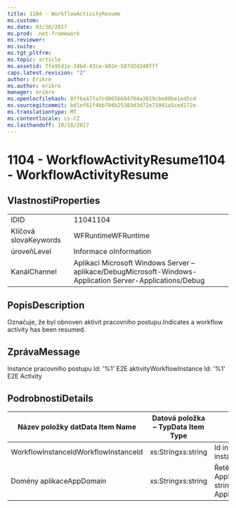 ```yaml
---
title: 1104 - WorkflowActivityResume
ms.custom: 
ms.date: 03/30/2017
ms.prod: .net-framework
ms.reviewer: 
ms.suite: 
ms.tgt_pltfrm: 
ms.topic: article
ms.assetid: 7fe95d1e-34bd-43ca-b92e-587d2d248fff
caps.latest.revision: "2"
author: Erikre
ms.author: erikre
manager: erikre
ms.openlocfilehash: 8ffba47fa7cd865b604704a3819cbe89be1ed5cd
ms.sourcegitcommit: bd1ef61f4bb794b25383d3d72e71041a5ced172e
ms.translationtype: MT
ms.contentlocale: cs-CZ
ms.lasthandoff: 10/18/2017
---
```

# <a name="1104---workflowactivityresume"></a><span data-ttu-id="d9c84-102">1104 - WorkflowActivityResume</span><span class="sxs-lookup"><span data-stu-id="d9c84-102">1104 - WorkflowActivityResume</span></span>
## <a name="properties"></a><span data-ttu-id="d9c84-103">Vlastnosti</span><span class="sxs-lookup"><span data-stu-id="d9c84-103">Properties</span></span>  
  
|||  
|-|-|  
|<span data-ttu-id="d9c84-104">ID</span><span class="sxs-lookup"><span data-stu-id="d9c84-104">ID</span></span>|<span data-ttu-id="d9c84-105">1104</span><span class="sxs-lookup"><span data-stu-id="d9c84-105">1104</span></span>|  
|<span data-ttu-id="d9c84-106">Klíčová slova</span><span class="sxs-lookup"><span data-stu-id="d9c84-106">Keywords</span></span>|<span data-ttu-id="d9c84-107">WFRuntime</span><span class="sxs-lookup"><span data-stu-id="d9c84-107">WFRuntime</span></span>|  
|<span data-ttu-id="d9c84-108">úroveň</span><span class="sxs-lookup"><span data-stu-id="d9c84-108">Level</span></span>|<span data-ttu-id="d9c84-109">Informace o</span><span class="sxs-lookup"><span data-stu-id="d9c84-109">Information</span></span>|  
|<span data-ttu-id="d9c84-110">Kanál</span><span class="sxs-lookup"><span data-stu-id="d9c84-110">Channel</span></span>|<span data-ttu-id="d9c84-111">Aplikaci Microsoft Windows Server – aplikace/Debug</span><span class="sxs-lookup"><span data-stu-id="d9c84-111">Microsoft-Windows-Application Server-Applications/Debug</span></span>|  
  
## <a name="description"></a><span data-ttu-id="d9c84-112">Popis</span><span class="sxs-lookup"><span data-stu-id="d9c84-112">Description</span></span>  
 <span data-ttu-id="d9c84-113">Označuje, že byl obnoven aktivit pracovního postupu.</span><span class="sxs-lookup"><span data-stu-id="d9c84-113">Indicates a workflow activity has been resumed.</span></span>  
  
## <a name="message"></a><span data-ttu-id="d9c84-114">Zpráva</span><span class="sxs-lookup"><span data-stu-id="d9c84-114">Message</span></span>  
 <span data-ttu-id="d9c84-115">Instance pracovního postupu Id: '%1' E2E aktivity</span><span class="sxs-lookup"><span data-stu-id="d9c84-115">WorkflowInstance Id: '%1' E2E Activity</span></span>  
  
## <a name="details"></a><span data-ttu-id="d9c84-116">Podrobnosti</span><span class="sxs-lookup"><span data-stu-id="d9c84-116">Details</span></span>  
  
|<span data-ttu-id="d9c84-117">Název položky dat</span><span class="sxs-lookup"><span data-stu-id="d9c84-117">Data Item Name</span></span>|<span data-ttu-id="d9c84-118">Datová položka – Typ</span><span class="sxs-lookup"><span data-stu-id="d9c84-118">Data Item Type</span></span>|<span data-ttu-id="d9c84-119">Popis</span><span class="sxs-lookup"><span data-stu-id="d9c84-119">Description</span></span>|  
|--------------------|--------------------|-----------------|  
|<span data-ttu-id="d9c84-120">WorkflowInstanceId</span><span class="sxs-lookup"><span data-stu-id="d9c84-120">WorkflowInstanceId</span></span>|<span data-ttu-id="d9c84-121">xs:String</span><span class="sxs-lookup"><span data-stu-id="d9c84-121">xs:string</span></span>|<span data-ttu-id="d9c84-122">Id instance pracovního postupu.</span><span class="sxs-lookup"><span data-stu-id="d9c84-122">The workflow instance id.</span></span>|  
|<span data-ttu-id="d9c84-123">Domény aplikace</span><span class="sxs-lookup"><span data-stu-id="d9c84-123">AppDomain</span></span>|<span data-ttu-id="d9c84-124">xs:String</span><span class="sxs-lookup"><span data-stu-id="d9c84-124">xs:string</span></span>|<span data-ttu-id="d9c84-125">Řetězec vrácený AppDomain.CurrentDomain.FriendlyName.</span><span class="sxs-lookup"><span data-stu-id="d9c84-125">The string returned by AppDomain.CurrentDomain.FriendlyName.</span></span>|
